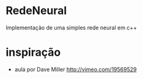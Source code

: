 # RedeNeural
Implementação de uma simples rede neural em c++
# inspiração
* aula por Dave Miller http://vimeo.com/19569529
